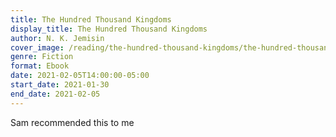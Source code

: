 ```yaml
---
title: The Hundred Thousand Kingdoms
display_title: The Hundred Thousand Kingdoms
author: N. K. Jemisin
cover_image: /reading/the-hundred-thousand-kingdoms/the-hundred-thousand-kingdoms.jpg
genre: Fiction
format: Ebook
date: 2021-02-05T14:00:00-05:00
start_date: 2021-01-30
end_date: 2021-02-05
---
```


Sam recommended this to me
